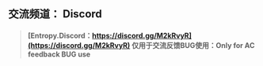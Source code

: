 ## 交流频道： Discord
>#### [Entropy.Discord：https://discord.gg/M2kRvyR](https://discord.gg/M2kRvyR) 仅用于交流反馈BUG使用：Only for AC feedback BUG use
